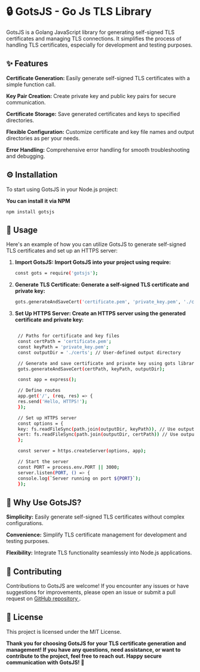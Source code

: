 # 🔒 GotsJS - Go Js TLS Library

GotsJS is a Golang JavaScript library for generating self-signed TLS certificates and managing TLS connections. It simplifies the process of handling TLS certificates, especially for development and testing purposes.

## ✨ Features 

  **Certificate Generation:**
    Easily generate self-signed TLS certificates with a simple function call.

  **Key Pair Creation:**
    Create private key and public key pairs for secure communication.

  **Certificate Storage:** 
    Save generated certificates and keys to specified directories.

  **Flexible Configuration:**
    Customize certificate and key file names and output directories as per your needs.
    
  **Error Handling:** 
    Comprehensive error handling for smooth troubleshooting and debugging.

## ⚙️ Installation

To start using GotsJS in your Node.js project:

**You can install it via NPM**
    
    npm install gotsjs

## 🔧 Usage

Here's an example of how you can utilize GotsJS to generate self-signed TLS certificates and set up an HTTPS server:

1. **Import GotsJS: Import GotsJS into your project using require:**

   ```bash
   const gots = require('gotsjs');

2. **Generate TLS Certificate: Generate a self-signed TLS certificate and private key:**
   
   ```bash
   gots.generateAndSaveCert('certificate.pem', 'private_key.pem', './certificates');
   
3. **Set Up HTTPS Server: Create an HTTPS server using the generated certificate and private key:**

   ```bash

    // Paths for certificate and key files
    const certPath = 'certificate.pem';
    const keyPath = 'private_key.pem';
    const outputDir = './certs'; // User-defined output directory

    // Generate and save certificate and private key using gots library
    gots.generateAndSaveCert(certPath, keyPath, outputDir);

    const app = express();

    // Define routes
    app.get('/', (req, res) => {
    res.send('Hello, HTTPS!');
    });

    // Set up HTTPS server
    const options = {
    key: fs.readFileSync(path.join(outputDir, keyPath)), // Use output directory for key path
    cert: fs.readFileSync(path.join(outputDir, certPath)) // Use output directory for cert path
    };

    const server = https.createServer(options, app);

    // Start the server
    const PORT = process.env.PORT || 3000;
    server.listen(PORT, () => {
    console.log(`Server running on port ${PORT}`);
    });

## 🤔 Why Use GotsJS? 

  **Simplicity:**
    Easily generate self-signed TLS certificates without complex configurations.

  **Convenience:**
    Simplify TLS certificate management for development and testing purposes.

  **Flexibility:** 
    Integrate TLS functionality seamlessly into Node.js applications.

## 🤝 Contributing

Contributions to GotsJS are welcome! If you encounter any issues or have suggestions for improvements, please open an issue or submit a pull request on [GitHub repository ](https://github.com/sprdgx/GotsJS).

## 📄 License

This project is licensed under the MIT License.


**Thank you for choosing GotsJS for your TLS certificate generation and management! If you have any questions, need assistance, or want to contribute to the project, feel free to reach out. Happy secure communication with GotsJS! 🌟**
